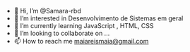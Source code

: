 - 👋 Hi, I’m @Samara-rbd
- 👀 I’m interested in  Desenvolvimento de Sistemas  em geral
- 🌱 I’m currently learning  JavaScript ,  HTML,  CSS
- 💞️ I’m looking to collaborate on ...
- 📫 How to reach me  maiareismaia@gmail.com

<!---
Samara-rbd/Samara-rbd is a ✨ special ✨ repository because its `README.md` (this file) appears on your GitHub profile.
You can click the Preview link to take a look at your changes.
--->

